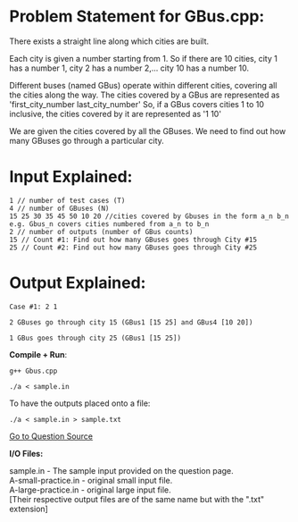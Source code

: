 # Problem Statement for GBus.cpp:  

There exists a straight line along which cities are built.

Each city is given a number starting from 1. So if there are 10 cities, city 1 has a number 1, city 2 has a number 2,... city 10 has a number 10.

Different buses (named GBus) operate within different cities, covering all the cities along the way. The cities covered by a GBus are represented as 'first_city_number last_city_number' So, if a GBus covers cities 1 to 10 inclusive, the cities covered by it are represented as '1 10'

We are given the cities covered by all the GBuses. We need to find out how many GBuses go through a particular city.

# Input Explained:  

```
1 // number of test cases (T)
4 // number of GBuses (N)
15 25 30 35 45 50 10 20 //cities covered by Gbuses in the form a_n b_n e.g. Gbus_n covers cities numbered from a_n to b_n
2 // number of outputs (number of GBus counts)
15 // Count #1: Find out how many GBuses goes through City #15
25 // Count #2: Find out how many GBuses goes through City #25
```

# Output Explained:  

```
Case #1: 2 1

2 GBuses go through city 15 (GBus1 [15 25] and GBus4 [10 20])

1 GBus goes through city 25 (GBus1 [15 25])
```

**Compile + Run**:  

`g++ Gbus.cpp`  

`./a < sample.in`  

To have the outputs placed onto a file:  

`./a < sample.in > sample.txt`  

[Go to Question Source](https://code.google.com/codejam/contest/4374486/dashboard)   

**I/O Files:**  

sample.in - The sample input provided on the question page.  
A-small-practice.in - original small input file.   
A-large-practice.in - original large input file.   
[Their respective output files are of the same name but with the ".txt" extension]  
